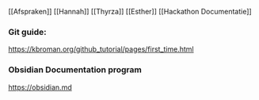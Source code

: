 [[Afspraken]]
[[Hannah]]
[[Thyrza]]
[[Esther]]
[[Hackathon Documentatie]]
### Git guide:
https://kbroman.org/github_tutorial/pages/first_time.html 

### Obsidian Documentation program
https://obsidian.md

